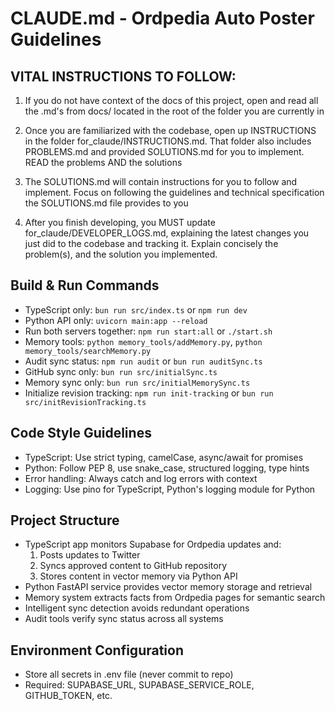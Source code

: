 # CLAUDE.md - Ordpedia Auto Poster Guidelines

## VITAL INSTRUCTIONS TO FOLLOW:

1. If you do not have context of the docs of this project, open and read all the .md's from docs/ located in the root of the folder you are currently in

2. Once you are familiarized with the codebase, open up INSTRUCTIONS in the folder for_claude/INSTRUCTIONS.md. That folder also includes PROBLEMS.md and provided SOLUTIONS.md for you to implement. READ the problems AND the solutions

3. The SOLUTIONS.md will contain instructions for you to follow and implement. Focus on following the guidelines and technical specification the SOLUTIONS.md file provides to you

4. After you finish developing, you MUST update for_claude/DEVELOPER_LOGS.md, explaining the latest changes you just did to the codebase and tracking it. Explain concisely the problem(s), and the solution you implemented.

## Build & Run Commands
- TypeScript only: `bun run src/index.ts` or `npm run dev`
- Python API only: `uvicorn main:app --reload`
- Run both servers together: `npm run start:all` or `./start.sh`
- Memory tools: `python memory_tools/addMemory.py`, `python memory_tools/searchMemory.py`
- Audit sync status: `npm run audit` or `bun run auditSync.ts`
- GitHub sync only: `bun run src/initialSync.ts`
- Memory sync only: `bun run src/initialMemorySync.ts`
- Initialize revision tracking: `npm run init-tracking` or `bun run src/initRevisionTracking.ts`

## Code Style Guidelines
- TypeScript: Use strict typing, camelCase, async/await for promises
- Python: Follow PEP 8, use snake_case, structured logging, type hints
- Error handling: Always catch and log errors with context
- Logging: Use pino for TypeScript, Python's logging module for Python

## Project Structure
- TypeScript app monitors Supabase for Ordpedia updates and:
  1. Posts updates to Twitter
  2. Syncs approved content to GitHub repository
  3. Stores content in vector memory via Python API
- Python FastAPI service provides vector memory storage and retrieval
- Memory system extracts facts from Ordpedia pages for semantic search
- Intelligent sync detection avoids redundant operations
- Audit tools verify sync status across all systems

## Environment Configuration
- Store all secrets in .env file (never commit to repo)
- Required: SUPABASE_URL, SUPABASE_SERVICE_ROLE, GITHUB_TOKEN, etc.